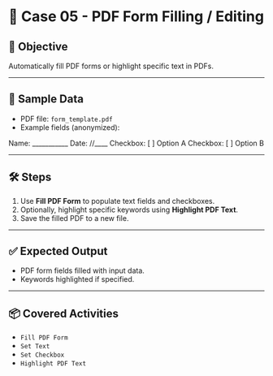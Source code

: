 # 📘 Case 05 - PDF Form Filling / Editing

## 🎯 Objective
Automatically fill PDF forms or highlight specific text in PDFs.

---

## 📝 Sample Data
- PDF file: `form_template.pdf`
- Example fields (anonymized):

Name: ___________
Date: //____
Checkbox: [ ] Option A
Checkbox: [ ] Option B

---

## 🛠️ Steps
1. Use **Fill PDF Form** to populate text fields and checkboxes.  
2. Optionally, highlight specific keywords using **Highlight PDF Text**.  
3. Save the filled PDF to a new file.  

---

## ✅ Expected Output
- PDF form fields filled with input data.  
- Keywords highlighted if specified.  

---

## 📦 Covered Activities
- `Fill PDF Form`  
- `Set Text`  
- `Set Checkbox`  
- `Highlight PDF Text`
